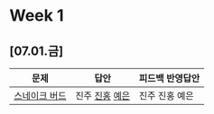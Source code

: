 # Week 1
## [07.01.금]

| 문제                                              | 답안                                          | 피드백 반영답안                       |
| ------------------------------------------------- | --------------------------------------------- | -------------------------------------- |
| [스네이크 버드](https://www.acmicpc.net/problem/16435) | 진주 [진홍](0701_kjh_16435.py) [예은](0701_lye_16435.py) | 진주 진홍 예은 |

